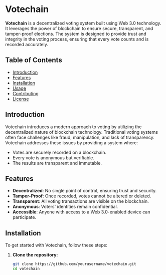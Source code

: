 # Votechain

**Votechain** is a decentralized voting system built using Web 3.0 technology. It leverages the power of blockchain to ensure secure, transparent, and tamper-proof elections. The system is designed to provide trust and integrity in the voting process, ensuring that every vote counts and is recorded accurately.

## Table of Contents

- [Introduction](#introduction)
- [Features](#features)
- [Installation](#installation)
- [Usage](#usage)
- [Contributing](#contributing)
- [License](#license)

## Introduction

Votechain introduces a modern approach to voting by utilizing the decentralized nature of blockchain technology. Traditional voting systems often face challenges like fraud, manipulation, and lack of transparency. Votechain addresses these issues by providing a system where:

- Votes are securely recorded on a blockchain.
- Every vote is anonymous but verifiable.
- The results are transparent and immutable.

## Features

- **Decentralized**: No single point of control, ensuring trust and security.
- **Tamper-Proof**: Once recorded, votes cannot be altered or deleted.
- **Transparent**: All voting transactions are visible on the blockchain.
- **Anonymous**: Voters' identities remain confidential.
- **Accessible**: Anyone with access to a Web 3.0-enabled device can participate.

## Installation

To get started with Votechain, follow these steps:

1. **Clone the repository:**
   ```bash
   git clone https://github.com/yourusername/votechain.git
   cd votechain
